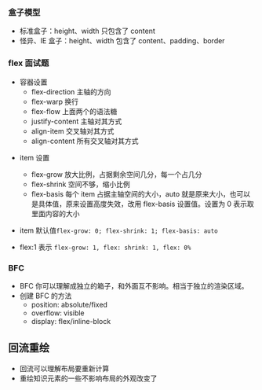 ### 盒子模型

- 标准盒子：height、width 只包含了 content
- 怪异、IE 盒子：height、width 包含了 content、padding、border

### flex 面试题

- 容器设置
  - flex-direction 主轴的方向
  - flex-warp 换行
  - flex-flow 上面两个的语法糖
  - justify-content 主轴对其方式
  - align-item 交叉轴对其方式
  - align-content 所有交叉轴对其方式

* item 设置
  - flex-grow 放大比例，占据剩余空间几分，每一个占几分
  - flex-shrink 空间不够，缩小比例
  - flex-basis 每个 item 占据主轴空间的大小，auto 就是原来大小，也可以是具体值，原来设置高度失效，改用 flex-basis 设置值。设置为 0 表示取里面内容的大小
* item 默认值`flex-grow: 0; flex-shrink: 1; flex-basis: auto`

* flex:1 表示 `flex-grow: 1, flex: shrink: 1, flex: 0%`

### BFC

- BFC 你可以理解成独立的箱子，和外面互不影响。相当于独立的渲染区域。
- 创建 BFC 的方法
  - position: absolute/fixed
  - overflow: visible
  - display: flex/inline-block

## 回流重绘

+ 回流可以理解布局要重新计算
+ 重绘知识元素的一些不影响布局的外观改变了
